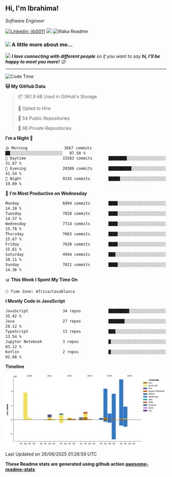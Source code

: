 <h2>Hi, I'm Ibrahima! </h2>
<p><em>Software Engineer 
</em></p>


[![Linkedin: iib0011](https://img.shields.io/badge/-iib0011-blue?style=flat-square&logo=Linkedin&logoColor=white&link=https://www.linkedin.com/in/iib0011/)](https://www.linkedin.com/in/iib0011/)
![](https://visitor-badge.glitch.me/badge?page_id=iib0011)
![Waka Readme](https://github.com/iib0011/iib0011/workflows/Waka%20Readme/badge.svg)


### <img src="https://media.giphy.com/media/VgCDAzcKvsR6OM0uWg/giphy.gif" width="50"> A little more about me...  


<img src="https://media.giphy.com/media/LnQjpWaON8nhr21vNW/giphy.gif" width="60"> <em><b>I love connecting with different people</b> so if you want to say <b>hi, I'll be happy to meet you more!</b> 😊</em>

---
<!--START_SECTION:waka-->
![Code Time](http://img.shields.io/badge/Code%20Time-5%2C023%20hrs%2010%20mins-blue)

**🐱 My GitHub Data** 

> 📦 361.9 kB Used in GitHub's Storage 
 > 
> 💼 Opted to Hire
 > 
> 📜 54 Public Repositories 
 > 
> 🔑 66 Private Repositories 
 > 
**I'm a Night 🦉** 

```text
🌞 Morning                3667 commits        ██░░░░░░░░░░░░░░░░░░░░░░░   07.50 % 
🌆 Daytime                15583 commits       ████████░░░░░░░░░░░░░░░░░   31.87 % 
🌃 Evening                20309 commits       ██████████░░░░░░░░░░░░░░░   41.54 % 
🌙 Night                  9335 commits        █████░░░░░░░░░░░░░░░░░░░░   19.09 % 
```
📅 **I'm Most Productive on Wednesday** 

```text
Monday                   6894 commits        ████░░░░░░░░░░░░░░░░░░░░░   14.10 % 
Tuesday                  7028 commits        ████░░░░░░░░░░░░░░░░░░░░░   14.37 % 
Wednesday                7714 commits        ████░░░░░░░░░░░░░░░░░░░░░   15.78 % 
Thursday                 7663 commits        ████░░░░░░░░░░░░░░░░░░░░░   15.67 % 
Friday                   7630 commits        ████░░░░░░░░░░░░░░░░░░░░░   15.61 % 
Saturday                 4944 commits        ███░░░░░░░░░░░░░░░░░░░░░░   10.11 % 
Sunday                   7021 commits        ████░░░░░░░░░░░░░░░░░░░░░   14.36 % 
```


📊 **This Week I Spent My Time On** 

```text
🕑︎ Time Zone: Africa/Casablanca
```

**I Mostly Code in JavaScript** 

```text
JavaScript               34 repos            █████████░░░░░░░░░░░░░░░░   35.42 % 
Java                     27 repos            ███████░░░░░░░░░░░░░░░░░░   28.12 % 
TypeScript               13 repos            ███░░░░░░░░░░░░░░░░░░░░░░   13.54 % 
Jupyter Notebook         3 repos             █░░░░░░░░░░░░░░░░░░░░░░░░   03.12 % 
Kotlin                   2 repos             █░░░░░░░░░░░░░░░░░░░░░░░░   02.08 % 
```



**Timeline**

![Lines of Code chart](https://raw.githubusercontent.com/iib0011/iib0011/master/assets/bar_graph.png)


 Last Updated on 26/06/2025 01:26:59 UTC
<!--END_SECTION:waka-->

**These Readme stats are generated using github action [awesome-readme-stats](https://github.com/iib0011/waka-readme-stats)**
